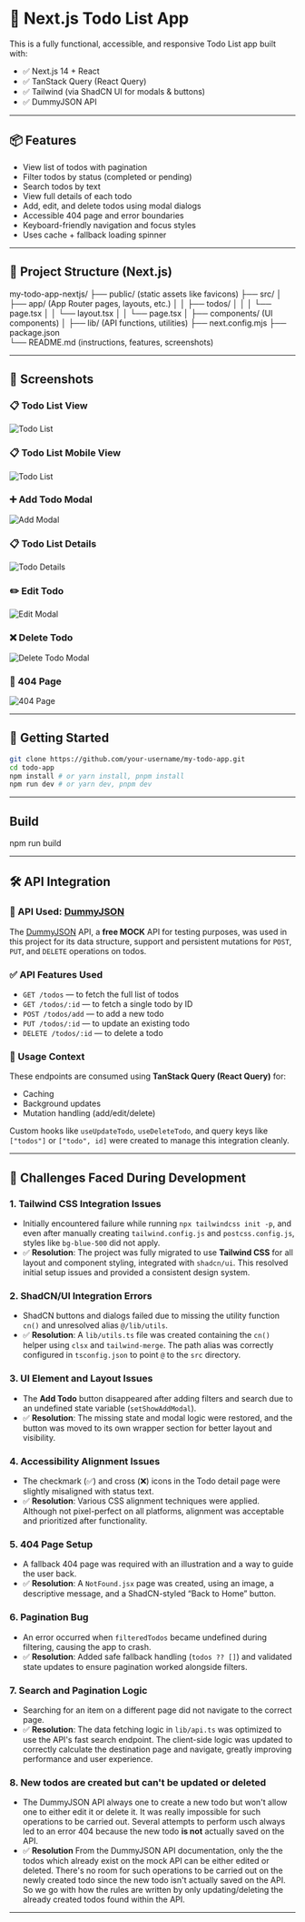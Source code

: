 # 📝 Next.js Todo List App

This is a fully functional, accessible, and responsive Todo List app built with:

- ✅ Next.js 14 + React
- ✅ TanStack Query (React Query)
- ✅ Tailwind (via ShadCN UI for modals & buttons)
- ✅ DummyJSON API

---

## 📦 Features

- View list of todos with pagination
- Filter todos by status (completed or pending)
- Search todos by text
- View full details of each todo
- Add, edit, and delete todos using modal dialogs
- Accessible 404 page and error boundaries
- Keyboard-friendly navigation and focus styles
- Uses cache + fallback loading spinner

---

## 📂 Project Structure (Next.js)

my-todo-app-nextjs/
├── public/ (static assets like favicons)
├── src/
│ ├── app/ (App Router pages, layouts, etc.)
│ │   ├── todos/
│ │   │   └── page.tsx
│ │   └── layout.tsx
│ │   └── page.tsx
│ ├── components/ (UI components)
│ ├── lib/ (API functions, utilities)
├── next.config.mjs
├── package.json  
└── README.md (instructions, features, screenshots)

---

## 📸 Screenshots

### 📋 Todo List View

![Todo List](./src/assets/screenshots/todo-list.png)

### 📋 Todo List Mobile View

![Todo List](./src/assets/screenshots/todo-list-mobile.png)

### ➕ Add Todo Modal

![Add Modal](./src/assets/screenshots/add-modal.png)

### 📋 Todo List Details

![Todo Details](./src/assets/screenshots/todo-details.png)

### ✏️ Edit Todo

![Edit Modal](./src/assets/screenshots/edit-todo.png)

### ❌ Delete Todo

![Delete Todo Modal](./src/assets/screenshots/delete-todo.png)

### 🚫 404 Page

![404 Page](./src/assets/screenshots/404-page.png)

---
## 🚀 Getting Started

```bash
git clone https://github.com/your-username/my-todo-app.git
cd todo-app
npm install # or yarn install, pnpm install
npm run dev # or yarn dev, pnpm dev
```
---

## Build

npm run build

---

## 🛠 API Integration

### 📡 API Used: [DummyJSON](https://dummyjson.com/)

The [DummyJSON](https://dummyjson.com/) API, a **free MOCK** API for testing purposes, was used in this project for its data structure, support and persistent mutations for `POST`, `PUT`, and `DELETE` operations on todos.

### ✅ API Features Used

- `GET /todos` — to fetch the full list of todos  
- `GET /todos/:id` — to fetch a single todo by ID  
- `POST /todos/add` — to add a new todo  
- `PUT /todos/:id` — to update an existing todo  
- `DELETE /todos/:id` — to delete a todo

### 🧰 Usage Context

These endpoints are consumed using **TanStack Query (React Query)** for:
- Caching
- Background updates
- Mutation handling (add/edit/delete)

Custom hooks like `useUpdateTodo`, `useDeleteTodo`, and query keys like `["todos"]` or `["todo", id]` were created to manage this integration cleanly.

---

## 🧩 Challenges Faced During Development

### 1. Tailwind CSS Integration Issues
- Initially encountered failure while running `npx tailwindcss init -p`, and even after manually creating `tailwind.config.js` and `postcss.config.js`, styles like `bg-blue-500` did not apply.
- ✅ **Resolution**: The project was fully migrated to use **Tailwind CSS** for all layout and component styling, integrated with `shadcn/ui`. This resolved initial setup issues and provided a consistent design system.

### 2. ShadCN/UI Integration Errors
- ShadCN buttons and dialogs failed due to missing the utility function `cn()` and unresolved alias `@/lib/utils`.
- ✅ **Resolution**: A `lib/utils.ts` file was created containing the `cn()` helper using `clsx` and `tailwind-merge`. The path alias was correctly configured in `tsconfig.json` to point `@` to the `src` directory.

### 3. UI Element and Layout Issues
- The **Add Todo** button disappeared after adding filters and search due to an undefined state variable (`setShowAddModal`).
- ✅ **Resolution**: The missing state and modal logic were restored, and the button was moved to its own wrapper section for better layout and visibility.

### 4. Accessibility Alignment Issues
- The checkmark (✅) and cross (❌) icons in the Todo detail page were slightly misaligned with status text.
- ✅ **Resolution**: Various CSS alignment techniques were applied. Although not pixel-perfect on all platforms, alignment was acceptable and prioritized after functionality.

### 5. 404 Page Setup
- A fallback 404 page was required with an illustration and a way to guide the user back.
- ✅ **Resolution**: A `NotFound.jsx` page was created, using an image, a descriptive message, and a ShadCN-styled “Back to Home” button.

### 6. Pagination Bug
- An error occurred when `filteredTodos` became undefined during filtering, causing the app to crash.
- ✅ **Resolution**: Added safe fallback handling (`todos ?? []`) and validated state updates to ensure pagination worked alongside filters.

### 7. Search and Pagination Logic
- Searching for an item on a different page did not navigate to the correct page.
- ✅ **Resolution**: The data fetching logic in `lib/api.ts` was optimized to use the API's fast search endpoint. The client-side logic was updated to correctly calculate the destination page and navigate, greatly improving performance and user experience.

### 8. New todos are created but can't be updated or deleted
- The DummyJSON API always one to create a new todo but won't allow one to either edit it or delete it. It was really impossible for such operations to be carried out. Several attempts to perform usch always led to an error 404 because the new todo **is not** actually saved on the API.
- ✅ **Resolution** From the DummyJSON API documentation, only the the todos which already exist on the mock API can be either edited or deleted. There's no room for such operations to be carried out on the newly created todo since the new todo isn't actually saved on the API. So we go with how the rules are written by only updating/deleting the already created todos found within the API.

---